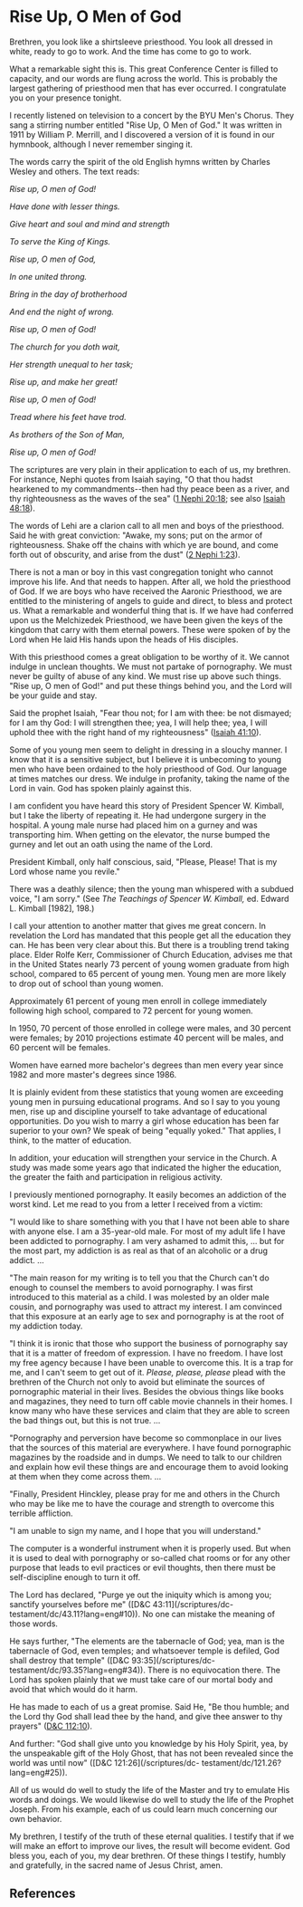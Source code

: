 # Rise Up, O Men of God

Brethren, you look like a shirtsleeve priesthood. You look all dressed in
white, ready to go to work. And the time has come to go to work.

What a remarkable sight this is. This great Conference Center is filled to
capacity, and our words are flung across the world. This is probably the
largest gathering of priesthood men that has ever occurred. I congratulate you
on your presence tonight.

I recently listened on television to a concert by the BYU Men's Chorus. They
sang a stirring number entitled "Rise Up, O Men of God." It was written in
1911 by William P. Merrill, and I discovered a version of it is found in our
hymnbook, although I never remember singing it.

The words carry the spirit of the old English hymns written by Charles Wesley
and others. The text reads:

_Rise up, O men of God!_

_Have done with lesser things._

_Give heart and soul and mind and strength_

_To serve the King of Kings._

_Rise up, O men of God,_

_In one united throng._

_Bring in the day of brotherhood_

_And end the night of wrong._

_Rise up, O men of God!_

_The church for you doth wait,_

_Her strength unequal to her task;_

_Rise up, and make her great!_

_Rise up, O men of God!_

_Tread where his feet have trod._

_As brothers of the Son of Man,_

_Rise up, O men of God!_

The scriptures are very plain in their application to each of us, my brethren.
For instance, Nephi quotes from Isaiah saying, "O that thou hadst hearkened to
my commandments--then had thy peace been as a river, and thy righteousness as
the waves of the sea" ([1 Nephi
20:18](/scriptures/bofm/1-ne/20.18?lang=eng#17); see also [Isaiah
48:18](/scriptures/ot/isa/48.18?lang=eng#17)).

The words of Lehi are a clarion call to all men and boys of the priesthood.
Said he with great conviction: "Awake, my sons; put on the armor of
righteousness. Shake off the chains with which ye are bound, and come forth
out of obscurity, and arise from the dust" ([2 Nephi
1:23](/scriptures/bofm/2-ne/1.23?lang=eng#22)).

There is not a man or boy in this vast congregation tonight who cannot improve
his life. And that needs to happen. After all, we hold the priesthood of God.
If we are boys who have received the Aaronic Priesthood, we are entitled to
the ministering of angels to guide and direct, to bless and protect us. What a
remarkable and wonderful thing that is. If we have had conferred upon us the
Melchizedek Priesthood, we have been given the keys of the kingdom that carry
with them eternal powers. These were spoken of by the Lord when He laid His
hands upon the heads of His disciples.

With this priesthood comes a great obligation to be worthy of it. We cannot
indulge in unclean thoughts. We must not partake of pornography. We must never
be guilty of abuse of any kind. We must rise up above such things. "Rise up, O
men of God!" and put these things behind you, and the Lord will be your guide
and stay.

Said the prophet Isaiah, "Fear thou not; for I am with thee: be not dismayed;
for I am thy God: I will strengthen thee; yea, I will help thee; yea, I will
uphold thee with the right hand of my righteousness" ([Isaiah
41:10](/scriptures/ot/isa/41.10?lang=eng#9)).

Some of you young men seem to delight in dressing in a slouchy manner. I know
that it is a sensitive subject, but I believe it is unbecoming to young men
who have been ordained to the holy priesthood of God. Our language at times
matches our dress. We indulge in profanity, taking the name of the Lord in
vain. God has spoken plainly against this.

I am confident you have heard this story of President Spencer W. Kimball, but
I take the liberty of repeating it. He had undergone surgery in the hospital.
A young male nurse had placed him on a gurney and was transporting him. When
getting on the elevator, the nurse bumped the gurney and let out an oath using
the name of the Lord.

President Kimball, only half conscious, said, "Please, Please! That is my Lord
whose name you revile."

There was a deathly silence; then the young man whispered with a subdued
voice, "I am sorry." (See _The Teachings of Spencer W. Kimball,_ ed. Edward L.
Kimball [1982], 198.)

I call your attention to another matter that gives me great concern. In
revelation the Lord has mandated that this people get all the education they
can. He has been very clear about this. But there is a troubling trend taking
place. Elder Rolfe Kerr, Commissioner of Church Education, advises me that in
the United States nearly 73 percent of young women graduate from high school,
compared to 65 percent of young men. Young men are more likely to drop out of
school than young women.

Approximately 61 percent of young men enroll in college immediately following
high school, compared to 72 percent for young women.

In 1950, 70 percent of those enrolled in college were males, and 30 percent
were females; by 2010 projections estimate 40 percent will be males, and 60
percent will be females.

Women have earned more bachelor's degrees than men every year since 1982 and
more master's degrees since 1986.

It is plainly evident from these statistics that young women are exceeding
young men in pursuing educational programs. And so I say to you young men,
rise up and discipline yourself to take advantage of educational
opportunities. Do you wish to marry a girl whose education has been far
superior to your own? We speak of being "equally yoked." That applies, I
think, to the matter of education.

In addition, your education will strengthen your service in the Church. A
study was made some years ago that indicated the higher the education, the
greater the faith and participation in religious activity.

I previously mentioned pornography. It easily becomes an addiction of the
worst kind. Let me read to you from a letter I received from a victim:

"I would like to share something with you that I have not been able to share
with anyone else. I am a 35-year-old male. For most of my adult life I have
been addicted to pornography. I am very ashamed to admit this, ... but for the
most part, my addiction is as real as that of an alcoholic or a drug addict. ...

"The main reason for my writing is to tell you that the Church can't do enough
to counsel the members to avoid pornography. I was first introduced to this
material as a child. I was molested by an older male cousin, and pornography
was used to attract my interest. I am convinced that this exposure at an early
age to sex and pornography is at the root of my addiction today.

"I think it is ironic that those who support the business of pornography say
that it is a matter of freedom of expression. I have no freedom. I have lost
my free agency because I have been unable to overcome this. It is a trap for
me, and I can't seem to get out of it. _Please, please, please_ plead with the
brethren of the Church not only to avoid but eliminate the sources of
pornographic material in their lives. Besides the obvious things like books
and magazines, they need to turn off cable movie channels in their homes. I
know many who have these services and claim that they are able to screen the
bad things out, but this is not true. ...

"Pornography and perversion have become so commonplace in our lives that the
sources of this material are everywhere. I have found pornographic magazines
by the roadside and in dumps. We need to talk to our children and explain how
evil these things are and encourage them to avoid looking at them when they
come across them. ...

"Finally, President Hinckley, please pray for me and others in the Church who
may be like me to have the courage and strength to overcome this terrible
affliction.

"I am unable to sign my name, and I hope that you will understand."

The computer is a wonderful instrument when it is properly used. But when it
is used to deal with pornography or so-called chat rooms or for any other
purpose that leads to evil practices or evil thoughts, then there must be
self-discipline enough to turn it off.

The Lord has declared, "Purge ye out the iniquity which is among you; sanctify
yourselves before me" ([D&amp;C 43:11](/scriptures/dc-
testament/dc/43.11?lang=eng#10)). No one can mistake the meaning of those
words.

He says further, "The elements are the tabernacle of God; yea, man is the
tabernacle of God, even temples; and whatsoever temple is defiled, God shall
destroy that temple" ([D&amp;C 93:35](/scriptures/dc-
testament/dc/93.35?lang=eng#34)). There is no equivocation there. The Lord has
spoken plainly that we must take care of our mortal body and avoid that which
would do it harm.

He has made to each of us a great promise. Said He, "Be thou humble; and the
Lord thy God shall lead thee by the hand, and give thee answer to thy prayers"
([D&amp;C 112:10](/scriptures/dc-testament/dc/112.10?lang=eng#9)).

And further: "God shall give unto you knowledge by his Holy Spirit, yea, by
the unspeakable gift of the Holy Ghost, that has not been revealed since the
world was until now" ([D&amp;C 121:26](/scriptures/dc-
testament/dc/121.26?lang=eng#25)).

All of us would do well to study the life of the Master and try to emulate His
words and doings. We would likewise do well to study the life of the Prophet
Joseph. From his example, each of us could learn much concerning our own
behavior.

My brethren, I testify of the truth of these eternal qualities. I testify that
if we will make an effort to improve our lives, the result will become
evident. God bless you, each of you, my dear brethren. Of these things I
testify, humbly and gratefully, in the sacred name of Jesus Christ, amen.

## References

